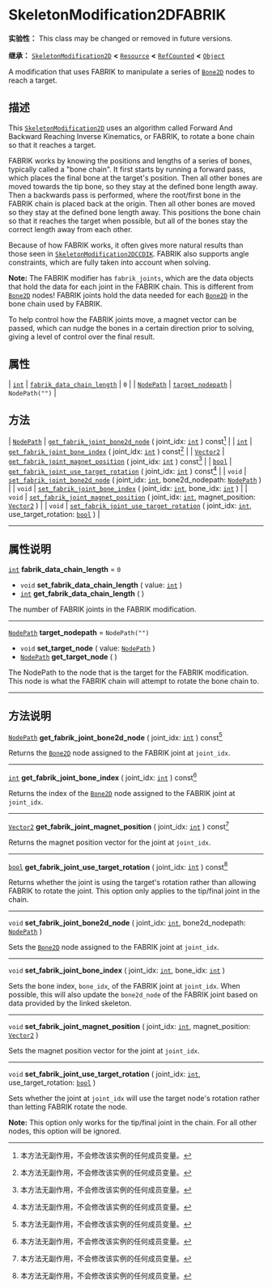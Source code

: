 <!-- ⚠ 请勿编辑本文件 ⚠ -->
<!-- 本文档使用脚本从 WeDot 引擎源码仓库生成。 -->
<!-- 生成脚本：https://github.com/WeDot-Engine/WeDot/tree/4.3/doc/tools/make_md.py； -->
<!-- 原文件：https://github.com/WeDot-Engine/WeDot/tree/4.3/doc/classes/SkeletonModification2DFABRIK.xml。 -->

<div id="_class_skeletonmodification2dfabrik"></div>

# SkeletonModification2DFABRIK

**实验性：** This class may be changed or removed in future versions.

**继承：** [`SkeletonModification2D`](class_skeletonmodification2d.md) **<** [`Resource`](class_resource.md) **<** [`RefCounted`](class_refcounted.md) **<** [`Object`](class_object.md)

A modification that uses FABRIK to manipulate a series of [`Bone2D`](class_bone2d.md) nodes to reach a target.

## 描述

This [`SkeletonModification2D`](class_skeletonmodification2d.md) uses an algorithm called Forward And Backward Reaching Inverse Kinematics, or FABRIK, to rotate a bone chain so that it reaches a target.

FABRIK works by knowing the positions and lengths of a series of bones, typically called a "bone chain". It first starts by running a forward pass, which places the final bone at the target's position. Then all other bones are moved towards the tip bone, so they stay at the defined bone length away. Then a backwards pass is performed, where the root/first bone in the FABRIK chain is placed back at the origin. Then all other bones are moved so they stay at the defined bone length away. This positions the bone chain so that it reaches the target when possible, but all of the bones stay the correct length away from each other.

Because of how FABRIK works, it often gives more natural results than those seen in [`SkeletonModification2DCCDIK`](class_skeletonmodification2dccdik.md). FABRIK also supports angle constraints, which are fully taken into account when solving.

 **Note:** The FABRIK modifier has `fabrik_joints`, which are the data objects that hold the data for each joint in the FABRIK chain. This is different from [`Bone2D`](class_bone2d.md) nodes! FABRIK joints hold the data needed for each [`Bone2D`](class_bone2d.md) in the bone chain used by FABRIK.

To help control how the FABRIK joints move, a magnet vector can be passed, which can nudge the bones in a certain direction prior to solving, giving a level of control over the final result.

## 属性

| [`int`](class_int.md)           | [`fabrik_data_chain_length`](#class_skeletonmodification2dfabrik_property_fabrik_data_chain_length) | ``0``            |
| [`NodePath`](class_nodepath.md) | [`target_nodepath`](#class_skeletonmodification2dfabrik_property_target_nodepath)                   | ``NodePath("")`` |

## 方法

| [`NodePath`](class_nodepath.md) | [`get_fabrik_joint_bone2d_node`](#class_skeletonmodification2dfabrik_method_get_fabrik_joint_bone2d_node) ( joint_idx: [`int`](class_int.md) ) const[^const]                                                 |
| [`int`](class_int.md)           | [`get_fabrik_joint_bone_index`](#class_skeletonmodification2dfabrik_method_get_fabrik_joint_bone_index) ( joint_idx: [`int`](class_int.md) ) const[^const]                                                   |
| [`Vector2`](class_vector2.md)   | [`get_fabrik_joint_magnet_position`](#class_skeletonmodification2dfabrik_method_get_fabrik_joint_magnet_position) ( joint_idx: [`int`](class_int.md) ) const[^const]                                         |
| [`bool`](class_bool.md)         | [`get_fabrik_joint_use_target_rotation`](#class_skeletonmodification2dfabrik_method_get_fabrik_joint_use_target_rotation) ( joint_idx: [`int`](class_int.md) ) const[^const]                                 |
| `void`                          | [`set_fabrik_joint_bone2d_node`](#class_skeletonmodification2dfabrik_method_set_fabrik_joint_bone2d_node) ( joint_idx: [`int`](class_int.md), bone2d_nodepath: [`NodePath`](class_nodepath.md) )             |
| `void`                          | [`set_fabrik_joint_bone_index`](#class_skeletonmodification2dfabrik_method_set_fabrik_joint_bone_index) ( joint_idx: [`int`](class_int.md), bone_idx: [`int`](class_int.md) )                                |
| `void`                          | [`set_fabrik_joint_magnet_position`](#class_skeletonmodification2dfabrik_method_set_fabrik_joint_magnet_position) ( joint_idx: [`int`](class_int.md), magnet_position: [`Vector2`](class_vector2.md) )       |
| `void`                          | [`set_fabrik_joint_use_target_rotation`](#class_skeletonmodification2dfabrik_method_set_fabrik_joint_use_target_rotation) ( joint_idx: [`int`](class_int.md), use_target_rotation: [`bool`](class_bool.md) ) |

<!-- rst-class:: classref-section-separator -->

---

## 属性说明

<div id="_class_skeletonmodification2dfabrik_property_fabrik_data_chain_length"></div>

[`int`](class_int.md) **fabrik_data_chain_length** = ``0`` <div id="class_skeletonmodification2dfabrik_property_fabrik_data_chain_length"></div>

- `void` **set_fabrik_data_chain_length** ( value: [`int`](class_int.md) )
- [`int`](class_int.md) **get_fabrik_data_chain_length** ( )

The number of FABRIK joints in the FABRIK modification.

<!-- rst-class:: classref-item-separator -->

---

<div id="_class_skeletonmodification2dfabrik_property_target_nodepath"></div>

[`NodePath`](class_nodepath.md) **target_nodepath** = ``NodePath("")`` <div id="class_skeletonmodification2dfabrik_property_target_nodepath"></div>

- `void` **set_target_node** ( value: [`NodePath`](class_nodepath.md) )
- [`NodePath`](class_nodepath.md) **get_target_node** ( )

The NodePath to the node that is the target for the FABRIK modification. This node is what the FABRIK chain will attempt to rotate the bone chain to.

<!-- rst-class:: classref-section-separator -->

---

## 方法说明

<div id="_class_skeletonmodification2dfabrik_method_get_fabrik_joint_bone2d_node"></div>

[`NodePath`](class_nodepath.md) **get_fabrik_joint_bone2d_node** ( joint_idx: [`int`](class_int.md) ) const[^const]<div id="class_skeletonmodification2dfabrik_method_get_fabrik_joint_bone2d_node"></div>

Returns the [`Bone2D`](class_bone2d.md) node assigned to the FABRIK joint at `joint_idx`.

<!-- rst-class:: classref-item-separator -->

---

<div id="_class_skeletonmodification2dfabrik_method_get_fabrik_joint_bone_index"></div>

[`int`](class_int.md) **get_fabrik_joint_bone_index** ( joint_idx: [`int`](class_int.md) ) const[^const]<div id="class_skeletonmodification2dfabrik_method_get_fabrik_joint_bone_index"></div>

Returns the index of the [`Bone2D`](class_bone2d.md) node assigned to the FABRIK joint at `joint_idx`.

<!-- rst-class:: classref-item-separator -->

---

<div id="_class_skeletonmodification2dfabrik_method_get_fabrik_joint_magnet_position"></div>

[`Vector2`](class_vector2.md) **get_fabrik_joint_magnet_position** ( joint_idx: [`int`](class_int.md) ) const[^const]<div id="class_skeletonmodification2dfabrik_method_get_fabrik_joint_magnet_position"></div>

Returns the magnet position vector for the joint at `joint_idx`.

<!-- rst-class:: classref-item-separator -->

---

<div id="_class_skeletonmodification2dfabrik_method_get_fabrik_joint_use_target_rotation"></div>

[`bool`](class_bool.md) **get_fabrik_joint_use_target_rotation** ( joint_idx: [`int`](class_int.md) ) const[^const]<div id="class_skeletonmodification2dfabrik_method_get_fabrik_joint_use_target_rotation"></div>

Returns whether the joint is using the target's rotation rather than allowing FABRIK to rotate the joint. This option only applies to the tip/final joint in the chain.

<!-- rst-class:: classref-item-separator -->

---

<div id="_class_skeletonmodification2dfabrik_method_set_fabrik_joint_bone2d_node"></div>

`void` **set_fabrik_joint_bone2d_node** ( joint_idx: [`int`](class_int.md), bone2d_nodepath: [`NodePath`](class_nodepath.md) )<div id="class_skeletonmodification2dfabrik_method_set_fabrik_joint_bone2d_node"></div>

Sets the [`Bone2D`](class_bone2d.md) node assigned to the FABRIK joint at `joint_idx`.

<!-- rst-class:: classref-item-separator -->

---

<div id="_class_skeletonmodification2dfabrik_method_set_fabrik_joint_bone_index"></div>

`void` **set_fabrik_joint_bone_index** ( joint_idx: [`int`](class_int.md), bone_idx: [`int`](class_int.md) )<div id="class_skeletonmodification2dfabrik_method_set_fabrik_joint_bone_index"></div>

Sets the bone index, `bone_idx`, of the FABRIK joint at `joint_idx`. When possible, this will also update the `bone2d_node` of the FABRIK joint based on data provided by the linked skeleton.

<!-- rst-class:: classref-item-separator -->

---

<div id="_class_skeletonmodification2dfabrik_method_set_fabrik_joint_magnet_position"></div>

`void` **set_fabrik_joint_magnet_position** ( joint_idx: [`int`](class_int.md), magnet_position: [`Vector2`](class_vector2.md) )<div id="class_skeletonmodification2dfabrik_method_set_fabrik_joint_magnet_position"></div>

Sets the magnet position vector for the joint at `joint_idx`.

<!-- rst-class:: classref-item-separator -->

---

<div id="_class_skeletonmodification2dfabrik_method_set_fabrik_joint_use_target_rotation"></div>

`void` **set_fabrik_joint_use_target_rotation** ( joint_idx: [`int`](class_int.md), use_target_rotation: [`bool`](class_bool.md) )<div id="class_skeletonmodification2dfabrik_method_set_fabrik_joint_use_target_rotation"></div>

Sets whether the joint at `joint_idx` will use the target node's rotation rather than letting FABRIK rotate the node.

 **Note:** This option only works for the tip/final joint in the chain. For all other nodes, this option will be ignored.

[^virtual]: 本方法通常需要用户覆盖才能生效。
[^const]: 本方法无副作用，不会修改该实例的任何成员变量。
[^vararg]: 本方法除了能接受在此处描述的参数外，还能够继续接受任意数量的参数。
[^constructor]: 本方法用于构造某个类型。
[^static]: 调用本方法无需实例，可直接使用类名进行调用。
[^operator]: 本方法描述的是使用本类型作为左操作数的有效运算符。
[^bitfield]: 这个值是由下列位标志构成位掩码的整数。
[^void]: 无返回值。
